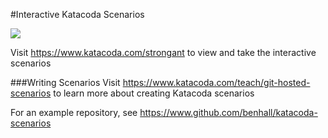 #Interactive Katacoda Scenarios

[![](http://shields.katacoda.com/katacoda/strongant/count.svg)](https://www.katacoda.com/strongant "Get your profile on Katacoda.com")

Visit https://www.katacoda.com/strongant to view and take the interactive scenarios

###Writing Scenarios
Visit https://www.katacoda.com/teach/git-hosted-scenarios to learn more about creating Katacoda scenarios

For an example repository, see https://www.github.com/benhall/katacoda-scenarios
